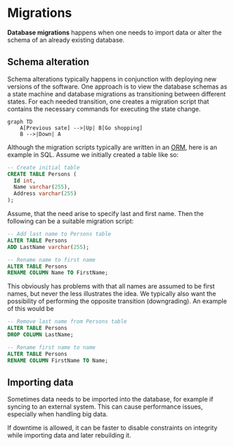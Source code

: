 # Migrations

**Database migrations** happens when one needs to import data or alter the
schema of an already existing database.

## Schema alteration

Schema alterations typically happens in conjunction with deploying new versions
of the software. One approach is to view the database schemas as a state machine
and database migrations as transitioning between different states. For each
needed transition, one creates a migration script that contains the necessary
commands for executing the state change.

```mermaid
graph TD
    A[Previous sate] -->|Up| B[Go shopping]
    B -->|Down| A
```

Although the migration scripts typically are written in an [ORM](../orm.md),
here is an example in SQL. Assume we initially created a table like so:

```sql
-- Create initial table
CREATE TABLE Persons (
  Id int,
  Name varchar(255),
  Address varchar(255)
);
```

Assume, that the need arise to specify last and first name. Then the following
can be a suitable migration script:

```sql
-- Add last name to Persons table
ALTER TABLE Persons
ADD LastName varchar(255);

-- Rename name to first name
ALTER TABLE Persons
RENAME COLUMN Name TO FirstName;
```

This obviously has problems with that all names are assumed to be first names,
but never the less illustrates the idea. We typically also want the possibility
of performing the opposite transition (downgrading). An example of this would be

```sql
-- Remove last name from Persons table
ALTER TABLE Persons
DROP COLUMN LastName;

-- Rename first name to name
ALTER TABLE Persons
RENAME COLUMN FirstName TO Name;
```

## Importing data

Sometimes data needs to be imported into the database, for example if syncing to
an external system. This can cause performance issues, especially when handling
big data.

If downtime is allowed, it can be faster to disable constraints on integrity
while importing data and later rebuilding it.
